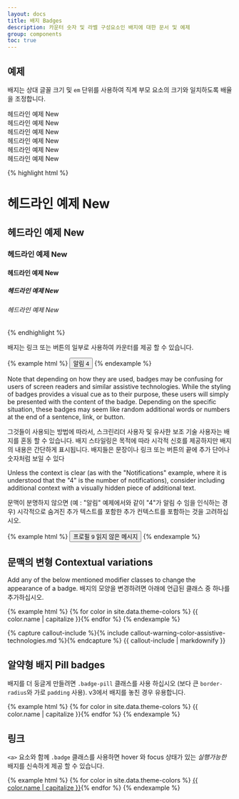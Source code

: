 ```yaml
---
layout: docs
title: 배지 Badges
description: 카운터 숫자 및 라벨 구성요소인 배지에 대한 문서 및 예제
group: components
toc: true
---
```




## 예제

배지는 상대 글꼴 크기 및 `em` 단위를 사용하여 직계 부모 요소의 크기와 일치하도록 배율을 조정합니다.

<div class="bd-example">
<div class="h1">헤드라인 예제 <span class="badge badge-secondary">New</span></div>
<div class="h2">헤드라인 예제 <span class="badge badge-secondary">New</span></div>
<div class="h3">헤드라인 예제 <span class="badge badge-secondary">New</span></div>
<div class="h4">헤드라인 예제 <span class="badge badge-secondary">New</span></div>
<div class="h5">헤드라인 예제 <span class="badge badge-secondary">New</span></div>
<div class="h6">헤드라인 예제 <span class="badge badge-secondary">New</span></div>
</div>

{% highlight html %}
<h1>헤드라인 예제 <span class="badge badge-secondary">New</span></h1>
<h2>헤드라인 예제 <span class="badge badge-secondary">New</span></h2>
<h3>헤드라인 예제 <span class="badge badge-secondary">New</span></h3>
<h4>헤드라인 예제 <span class="badge badge-secondary">New</span></h4>
<h5>헤드라인 예제 <span class="badge badge-secondary">New</span></h5>
<h6>헤드라인 예제 <span class="badge badge-secondary">New</span></h6>
{% endhighlight %}

배지는 링크 또는 버튼의 일부로 사용하여 카운터를 제공 할 수 있습니다.

{% example html %}
<button type="button" class="btn btn-primary">
  알림 <span class="badge badge-light">4</span>
</button>
{% endexample %}

Note that depending on how they are used, badges may be confusing for users of screen readers and similar assistive technologies. While the styling of badges provides a visual cue as to their purpose, these users will simply be presented with the content of the badge. Depending on the specific situation, these badges may seem like random additional words or numbers at the end of a sentence, link, or button.

그것들이 사용되는 방법에 따라서, 스크린리더 사용자 및 유사한 보조 기술 사용자는 배지를 혼동 할 수 있습니다. 배지 스타일링은 목적에 따라 시각적 신호를 제공하지만 배지의 내용은 간단하게 표시됩니다. 배지들은 문장이나 링크 또는 버튼의 끝에 추가 단어나 숫자처럼 보일 수 있다

Unless the context is clear (as with the "Notifications" example, where it is understood that the "4" is the number of notifications), consider including additional context with a visually hidden piece of additional text.

문맥이 분명하지 않으면 (예 : "알림" 예제에서와 같이 "4"가 알림 수 임을 인식하는 경우) 시각적으로 숨겨진 추가 텍스트를 포함한 추가 컨텍스트를 포함하는 것을 고려하십시오.

{% example html %}
<button type="button" class="btn btn-primary">
  프로필 <span class="badge badge-light">9</span>
  <span class="sr-only">읽지 않은 메시지</span>
</button>
{% endexample %}

## 문맥의 변형 Contextual variations

Add any of the below mentioned modifier classes to change the appearance of a badge. 배지의 모양을 변경하려면 아래에 언급된 클래스 중 하나를 추가하십시오.

{% example html %}
{% for color in site.data.theme-colors %}
<span class="badge badge-{{ color.name }}">{{ color.name | capitalize }}</span>{% endfor %}
{% endexample %}

{% capture callout-include %}{% include callout-warning-color-assistive-technologies.md %}{% endcapture %}
{{ callout-include | markdownify }}

## 알약형 배지 Pill badges

배지를 더 둥글게 만들려면 `.badge-pill` 클래스를 사용 하십시오 (보다 큰 `border-radius`와 가로 `padding` 사용). v3에서 배지를 놓친 경우 유용합니다.

{% example html %}
{% for color in site.data.theme-colors %}
<span class="badge badge-pill badge-{{ color.name }}">{{ color.name | capitalize }}</span>{% endfor %}
{% endexample %}

## 링크

`<a>` 요소와 함께 `.badge` 클래스를 사용하면 hover 와 focus 상태가 있는  _실행가능한_ 배지를 신속하게 제공 할 수 있습니다.

{% example html %}
{% for color in site.data.theme-colors %}
<a href="#" class="badge badge-{{ color.name }}">{{ color.name | capitalize }}</a>{% endfor %}
{% endexample %}
